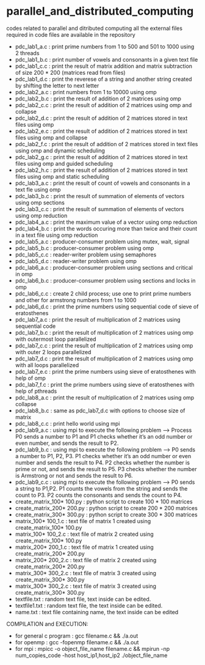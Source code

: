 # parallel_and_distributed_computing
codes related to parallel and ditributed computing
all the external files required in code files are available in the repository
- pdc_lab1_a.c : print prime numbers from 1 to 500 and 501 to 1000 using 2 threads
- pdc_lab1_b.c : print number of vowels and consonants in a given text file
- pdc_lab1_c.c : print the result of matrix addition and matrix subtraction of size 200 * 200 (matrices read from files)
- pdc_lab1_d.c : print the reverese of a string and another string created by shifting the letter to next letter
- pdc_lab2_a.c : print numbers from 1 to 10000 using omp
- pdc_lab2_b.c : print the result of addition of 2 matrices using omp
- pdc_lab2_c.c : print the result of addition of 2 matrices using omp and collapse
- pdc_lab2_d.c : print the result of addition of 2 matrices stored in text files using omp
- pdc_lab2_e.c : print the result of addition of 2 matrices stored in text files using omp and collapse
- pdc_lab2_f.c : print the result of addition of 2 matrices stored in text files using omp and dynamic scheduling
- pdc_lab2_g.c : print the result of addition of 2 matrices stored in text files using omp and guided scheduling
- pdc_lab2_h.c : print the result of addition of 2 matrices stored in text files using omp and static scheduling
- pdc_lab3_a.c : print the result of count of vowels and consonants in a text fle using omp
- pdc_lab3_b.c : print the result of summation of elements of vectors using omp sections
- pdc_lab3_c.c : print the result of summation of elements of vectors using omp reduction
- pdc_lab4_a.c : print the maximum value of a vector using omp reduction
- pdc_lab4_b.c : print the words occuring more than twice and their count in a text file using omp reduction
- pdc_lab5_a.c : producer-consumer problem using mutex, wait, signal
- pdc_lab5_b.c : producer-consumer problem using omp
- pdc_lab5_c.c : reader-writer problem using semaphores
- pdc_lab5_d.c : reader-writer problem using omp
- pdc_lab6_a.c : producer-consumer problem using sections and critical in omp
- pdc_lab6_b.c : producer-consumer problem using sections and locks in omp
- pdc_lab6_c.c : create 2 child process; use one to print prime numbers and other for armstrong numbers from 1 to 1000
- pdc_lab6_d.c : print the prime numbers using sequential code of sieve of eratosthenes
- pdc_lab7_a.c : print the result of multiplication of 2 matrices using sequential code
- pdc_lab7_b.c : print the result of multiplication of 2 matrices using omp with outermost loop parallelized
- pdc_lab7_c.c : print the result of multiplication of 2 matrices using omp with outer 2 loops parallelized 
- pdc_lab7_d.c : print the result of multiplication of 2 matrices using omp with all loops parallelized
- pdc_lab7_e.c : print the prime numbers using sieve of eratosthenes with help of omp
- pdc_lab7_f.c : print the prime numbers using sieve of eratosthenes with help of pthreads
- pdc_lab8_a.c : print the result of multiplication of 2 matrices using omp collapse
- pdc_lab8_b.c : same as pdc_lab7_d.c with options to choose size of matrix
- pdc_lab8_c.c : print hello world using mpi 
- pdc_lab9_a.c : using mpi to execute the following problem --> Process P0 sends a number to P1 and P1 checks whether it’s an odd number or even number, and sends the result to P2.
- pdc_lab9_b.c : using mpi to execute the following problem --> P0 sends a number to P1, P2, P3. P1 checks whether it’s an odd number or even number and sends the result to P4. P2 checks whether the number is prime or not, and sends the result to P5. P3 checks whether the number is Armstrong or not and sends the result to P6.
- pdc_lab9_c.c : using mpi to execute the following problem --> P0 sends a string to P1,P2. P1 counts the vowels from the string and sends the count to P3. P2 counts the consonants and sends the count to P4.
- create_matrix_100* 100.py : python script to create 100 * 100 matrices 
- create_matrix_200* 200.py : python script to create 200 * 200 matrices 
- create_matrix_300* 300.py : python script to create 300 * 300 matrices
- matrix_100* 100_1.c : text file of matrix 1 created using create_matrix_100* 100.py
- matrix_100* 100_2.c : text file of matrix 2 created using create_matrix_100* 100.py
- matrix_200* 200_1.c : text file of matrix 1 created using create_matrix_200* 200.py
- matrix_200* 200_2.c : text file of matrix 2 created using create_matrix_200* 200.py
- matrix_300* 300_2.c : text file of matrix 3 created using create_matrix_300* 300.py
- matrix_300* 300_2.c : text file of matrix 3 created using create_matrix_300* 300.py
- textfile.txt :  random text file, text inside can be edited.
- textfile1.txt : random text file, the text inside can be edited.
- name.txt : text file containing name, the text inside can be edited

COMPILATION and EXECUTION:
- for general c program : gcc filename.c && ./a.out
- for openmp : gcc -fopenmp filename.c && ./a.out
- for mpi : mpicc -o object_file_name filename.c && mpirun -np num_copies_code -host host_ip1,host_ip2 ./object_file_name

